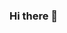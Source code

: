 ### Hi there 👋

<!--
<h1> Hey there! I'm Ilay 👋 </h1>
<h2> A Passionate Software Backend Developer From Russia </h2>
<h3> 👨🏻‍💻 About Me </h3>

- 🔭 &nbsp; I’m interested in Artificial Intellijence and trading systems with using it.
- 🤔 &nbsp; Exploring new technologies and developing software solutions, which can help you to solve your problems.
- 🎓 &nbsp; Studying Computer Science, computer programming and Mathematics.
- 💼 &nbsp; full-stack developer and Data Science.
- ✍️ &nbsp; Watching universe and trying out latest design trends as hobbies/side hustles.

<h3>🛠 Tech Stack</h3>

- 💻 &nbsp; C# | Python | Java | Android | 
- 🛢 &nbsp; MySQL | Firebase | Postman
- 🔧 &nbsp; Visual Studio | AndroidStudio | PyCharm | Jupyter | Visual Studio code  | Git


[![GitHub Streak](https://github-readme-streak-stats.herokuapp.com?user=kumawatlalit912&theme=submarine-flowers&border_radius=5&fire=DD701B)](https://git.io/streak-stats)

-->
